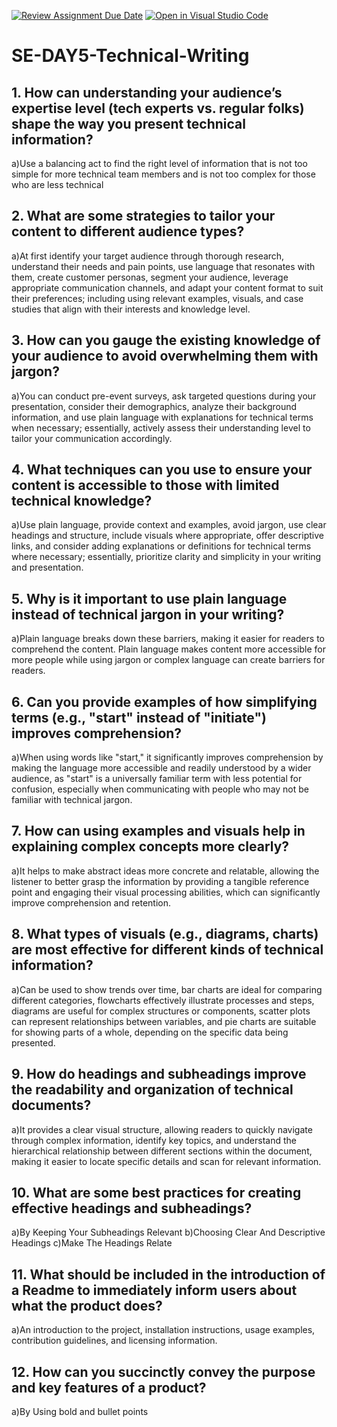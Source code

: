 [![Review Assignment Due Date](https://classroom.github.com/assets/deadline-readme-button-22041afd0340ce965d47ae6ef1cefeee28c7c493a6346c4f15d667ab976d596c.svg)](https://classroom.github.com/a/zsAR-pyY)
[![Open in Visual Studio Code](https://classroom.github.com/assets/open-in-vscode-2e0aaae1b6195c2367325f4f02e2d04e9abb55f0b24a779b69b11b9e10269abc.svg)](https://classroom.github.com/online_ide?assignment_repo_id=18474984&assignment_repo_type=AssignmentRepo)
# SE-DAY5-Technical-Writing
## 1. How can understanding your audience’s expertise level (tech experts vs. regular folks) shape the way you present technical information?

a)Use a balancing act to find the right level of information that is not too simple for more technical team members and is not too complex for those who are less technical

## 2. What are some strategies to tailor your content to different audience types?

a)At first identify your target audience through thorough research, understand their needs and pain points, use language that resonates with them, create customer personas, segment your audience, leverage appropriate communication channels, and adapt your content format to suit their preferences; including using relevant examples, visuals, and case studies that align with their interests and knowledge level.

## 3. How can you gauge the existing knowledge of your audience to avoid overwhelming them with jargon?

a)You can conduct pre-event surveys, ask targeted questions during your presentation, consider their demographics, analyze their background information, and use plain language with explanations for technical terms when necessary; essentially, actively assess their understanding level to tailor your communication accordingly.

## 4. What techniques can you use to ensure your content is accessible to those with limited technical knowledge?

a)Use plain language, provide context and examples, avoid jargon, use clear headings and structure, include visuals where appropriate, offer descriptive links, and consider adding explanations or definitions for technical terms where necessary; essentially, prioritize clarity and simplicity in your writing and presentation.

## 5. Why is it important to use plain language instead of technical jargon in your writing?

a)Plain language breaks down these barriers, making it easier for readers to comprehend the content. Plain language makes content more accessible for more people while using jargon or complex language can create barriers for readers.

## 6. Can you provide examples of how simplifying terms (e.g., "start" instead of "initiate") improves comprehension?

a)When using words like "start," it significantly improves comprehension by making the language more accessible and readily understood by a wider audience, as "start" is a universally familiar term with less potential for confusion, especially when communicating with people who may not be familiar with technical jargon.

## 7. How can using examples and visuals help in explaining complex concepts more clearly?

a)It  helps to make abstract ideas more concrete and relatable, allowing the listener to better grasp the information by providing a tangible reference point and engaging their visual processing abilities, which can significantly improve comprehension and retention.

## 8. What types of visuals (e.g., diagrams, charts) are most effective for different kinds of technical information?

a)Can be used to show trends over time, bar charts are ideal for comparing different categories, flowcharts effectively illustrate processes and steps, diagrams are useful for complex structures or components, scatter plots can represent relationships between variables, and pie charts are suitable for showing parts of a whole, depending on the specific data being presented.

## 9. How do headings and subheadings improve the readability and organization of technical documents?

a)It provides a clear visual structure, allowing readers to quickly navigate through complex information, identify key topics, and understand the hierarchical relationship between different sections within the document, making it easier to locate specific details and scan for relevant information. 

## 10. What are some best practices for creating effective headings and subheadings?

a)By Keeping Your Subheadings Relevant
b)Choosing Clear And Descriptive Headings
c)Make The Headings Relate

## 11. What should be included in the introduction of a Readme to immediately inform users about what the product does?

a)An introduction to the project, installation instructions, usage examples, contribution guidelines, and licensing information.

## 12. How can you succinctly convey the purpose and key features of a product?

a)By Using bold and bullet points
